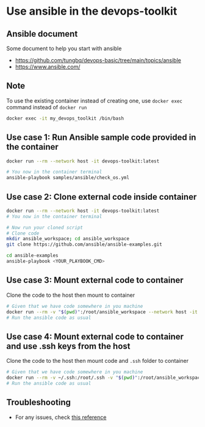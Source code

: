 # Use ansible in the devops-toolkit

## Ansible document

Some document to help you start with ansible

- <https://github.com/tungbq/devops-basic/tree/main/topics/ansible>
- <https://www.ansible.com/>

## Note

To use the existing container instead of creating one, use `docker exec` command instead of `docker run`

```bash
docker exec -it my_devops_toolkit /bin/bash
```

## Use case 1: Run Ansible sample code provided in the container

```bash
docker run --rm --network host -it devops-toolkit:latest

# You now in the container terminal
ansible-playbook samples/ansible/check_os.yml
```

## Use case 2: Clone external code inside container

```bash
docker run --rm --network host -it devops-toolkit:latest
# You now in the container terminal

# Now run your cloned script
# Clone code
mkdir ansible_workspace; cd ansible_workspace
git clone https://github.com/ansible/ansible-examples.git

cd ansible-examples
ansible-playbook <YOUR_PLAYBOOK_CMD>
```

## Use case 3: Mount external code to container

Clone the code to the host then mount to container

```bash
# Given that we have code somewhere in you machine
docker run --rm -v "$(pwd)":/root/ansible_workspace --network host -it devops-toolkit:latest
# Run the ansible code as usual
```

## Use case 4: Mount external code to container and use .ssh keys from the host

Clone the code to the host then mount code and `.ssh` folder to container

```bash
# Given that we have code somewhere in you machine
docker run --rm -v ~/.ssh:/root/.ssh -v "$(pwd)":/root/ansible_workspace --network host -it devops-toolkit:latest
# Run the ansible code as usual
```

## Troubleshooting

- For any issues, check [this reference](../troubleshooting/TROUBLESHOOTING.md)
